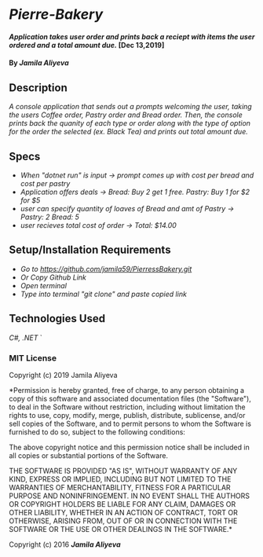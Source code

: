 
 # _Pierre-Bakery_

#### _Application takes user order and prints back a reciept with items the user ordered and a total amount due._     [Dec 13,2019]

#### By _**Jamila Aliyeva**_

## Description

_A console application that sends out a prompts welcoming the user, taking  the users Coffee order, Pastry order and Bread order. Then, the console prints back the quanity of each type or order along with the type of option for the order the selected (ex. Black Tea) and prints out total amount due._

 ## Specs

 * _When "dotnet run" is input 
    -> 
    prompt comes up with cost per bread and cost per pastry_ 
 * _Application offers deals
    ->
    Bread: Buy 2 get 1 free. 
    Pastry: Buy 1 for $2 for $5_ 
 * _user can specify quantity of loaves of Bread and amt of Pastry ->
    Pastry: 2  Bread: 5_ 
 * _user recieves total cost of order 
    -> 
    Total: $14.00_ 


## Setup/Installation Requirements
* _Go to https://github.com/jamila59/PierressBakery.git_
* _Or Copy Github Link_
* _Open terminal_
* _Type into terminal "git clone" and paste copied link_

## Technologies Used

_C#, .NET_
`
### MIT License
Copyright (c) 2019 Jamila Aliyeva

*Permission is hereby granted, free of charge, to any person obtaining a copy of this software and associated documentation files (the "Software"), to deal in the Software without restriction, including without limitation the rights to use, copy, modify, merge, publish, distribute, sublicense, and/or sell copies of the Software, and to permit persons to whom the Software is furnished to do so, subject to the following conditions:

The above copyright notice and this permission notice shall be included in all copies or substantial portions of the Software.

THE SOFTWARE IS PROVIDED "AS IS", WITHOUT WARRANTY OF ANY KIND, EXPRESS OR IMPLIED, INCLUDING BUT NOT LIMITED TO THE WARRANTIES OF MERCHANTABILITY, FITNESS FOR A PARTICULAR PURPOSE AND NONINFRINGEMENT. IN NO EVENT SHALL THE AUTHORS OR COPYRIGHT HOLDERS BE LIABLE FOR ANY CLAIM, DAMAGES OR OTHER LIABILITY, WHETHER IN AN ACTION OF CONTRACT, TORT OR OTHERWISE, ARISING FROM, OUT OF OR IN CONNECTION WITH THE SOFTWARE OR THE USE OR OTHER DEALINGS IN THE SOFTWARE.*


Copyright (c) 2016 **_Jamila Aliyeva_**




